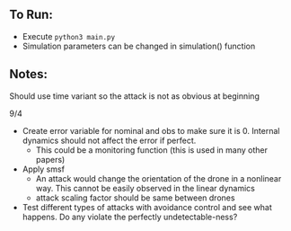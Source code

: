 ## To Run:
- Execute `python3 main.py`
- Simulation parameters can be changed in simulation() function

## Notes:
Should use time variant so the attack is not as obvious at beginning

9/4
- Create error variable for nominal and obs to make sure it is 0. Internal dynamics should not affect the error if perfect.
    - This could be a monitoring function (this is used in many other papers)
- Apply smsf
    - An attack would change the orientation of the drone in a nonlinear way. This cannot be easily observed in the linear dynamics
    - attack scaling factor should be same between drones
- Test different types of attacks with avoidance control and see what happens. Do any violate the perfectly undetectable-ness?